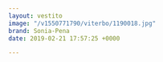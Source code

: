 ```yaml
---
layout: vestito
image: "/v1550771790/viterbo/1190018.jpg"
brand: Sonia-Pena
date: 2019-02-21 17:57:25 +0000

---
```

